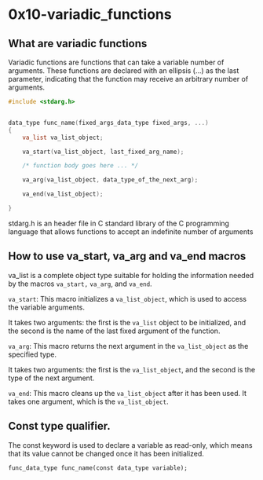# 0x10-variadic_functions


## What are variadic functions

Variadic functions are functions that can take a variable number of arguments. These functions are declared with an ellipsis (...) as the last parameter, indicating that the function may receive an arbitrary number of arguments. 

```c
#include <stdarg.h>


data_type func_name(fixed_args_data_type fixed_args, ...)
{
	va_list va_list_object;

	va_start(va_list_object, last_fixed_arg_name);

	/* function body goes here ... */

	va_arg(va_list_object, data_type_of_the_next_arg);

	va_end(va_list_object);

}
```
	


stdarg.h is an header file in C standard library of the C programming language that allows functions to accept an indefinite number of arguments

## How to use va_start, va_arg and va_end macros

va_list is a complete object type suitable for holding the information needed by the macros `va_start,` `va_arg`, and `va_end`.

`va_start`: This macro initializes a `va_list_object`, which is used to access the variable arguments. 

It takes two arguments: the first is the `va_list` object to be initialized, and the second is the name of the last fixed argument of the function.

`va_arg`: This macro returns the next argument in the `va_list_object` as the specified type.

It takes two arguments: the first is the `va_list_object`, and the second is the type of the next argument.

`va_end`: This macro cleans up the `va_list_object` after it has been used. It takes one argument, which is the `va_list_object`.


## Const type qualifier.

The const keyword is used to declare a variable as read-only, which means that its value cannot be changed once it has been initialized.

```
func_data_type func_name(const data_type variable);

```
